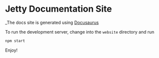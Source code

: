 # Jetty Documentation Site

\_The docs site is generated using [Docusaurus](https://docusaurus.io/)

To run the development server, change into the `website` directory and run

```bash
npm start
```

Enjoy!
